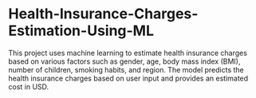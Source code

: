 # Health-Insurance-Charges-Estimation-Using-ML
This project uses machine learning to estimate health insurance charges based on various factors such as gender, age, body mass index (BMI), number of children, smoking habits, and region. The model predicts the health insurance charges based on user input and provides an estimated cost in USD.
